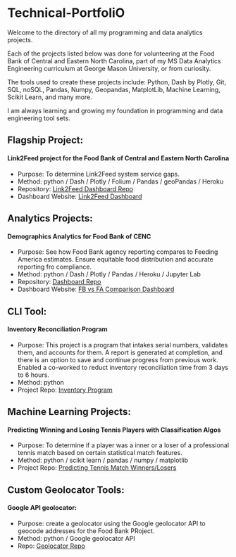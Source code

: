 # Technical-PortfoliO
Welcome to the directory of all my programming and data analytics projects.

Each of the projects listed below was done for volunteering at the Food Bank of Central and Eastern North Carolina, part of my MS Data Analytics Engineering curriculum at George Mason University, or from curiosity. 

The tools used to create these projects include: Python, Dash by Plotly, Git, SQL, noSQL, Pandas, Numpy, Geopandas, MatplotLib, Machine Learning, Scikit Learn, and many more. 

I am always learning and growing my foundation in programming and data engineering tool sets. 


## Flagship Project: 
#### Link2Feed project for the Food Bank of Central and Eastern North Carolina
  - Purpose: To determine Link2Feed system service gaps.
  - Method: python / Dash / Plotly / Folium / Pandas / geoPandas / Heroku
  - Repository: [Link2Feed Dashboard Repo](https://github.com/htwalden/Food-Bank-CENC-Link2Feed) 
  - Dashboard Website: [Link2Feed Dashboard](https://fbcencl2f.herokuapp.com)


## Analytics Projects:
#### Demographics Analytics for Food Bank of CENC 
  - Purpose: See how Food Bank agency reporting compares to Feeding America estimates. Ensure equitable food distribution and accurate reporting fro compliance. 
  - Method: python / Dash / Plotly / Pandas / Heroku / Jupyter Lab
  - Repository: [Dashboard Repo](https://github.com/htwalden/FB-FA-comparison-db) 
  - Dashboard Website: [FB vs FA Comparison Dashboard](https://fbfacompare.herokuapp.com)


## CLI Tool:
#### Inventory Reconciliation Program
  - Purpose: This project is a program that intakes serial numbers, validates them, and accounts for them. A report is generated at completion, and there is an option to save and continue progress from previous work. Enabled a co-worked to reduct inventory reconciliation time from 3 days to 6 hours. 
  - Method: python
  - Project Repo: [Inventory Program](https://github.com/htwalden/inventory_program)


## Machine Learning Projects: 
#### Predicting Winning and Losing Tennis Players with Classification Algos
  - Purpose: To determine if a player was a inner or a loser of a professional tennis match based on certain statistical match features. 
  - Method: python / scikit learn / pandas / numpy / matplotlib 
  - Project Repo: [Predicting Tennis Match Winners/Losers](https://github.com/htwalden/TennisProj)
  
  
## Custom Geolocator Tools:
  #### Google API geolocator:
  - Purpose: create a geolocator using the Google geolocator API to geocode addresses for the Food Bank PRoject. 
  - Method: python / Google geolocator API
  - Repo: [Geolocator Repo](https://github.com/htwalden/geolocators)
